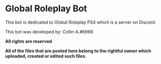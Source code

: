 # Global Roleplay Bot


This bot is dedicated to Global Roleplay PS4 which is a server on Discord.

This bot was developed by: Collin A.#6966




**All rights are reserved**

**All of the files that are posted here belong to the rightful owner which uploaded, created or edited such files.**
